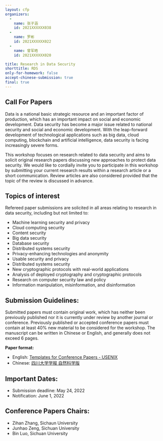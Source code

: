 ```yaml
---
layout: cfp
organizers:
  -
    name: 张子涵
    id: 2021XXXXXX038
  -
    name: 罗彬
    id: 2021XXXXXX022
  -
    name: 曾军皓
    id: 2021XXXXXX020

title: Research in Data Security
shorttitle: RDS
only-for-homework: false
accept-chinese-submission: true
final: true
---
```



## Call For Papers
Data is a national basic strategic resource and an important factor of
production, which has an important impact on social and economic development.
Data security has become a major issue related to national security and social
and economic development. With the leap-forward development of technological
applications such as big data, cloud computing, blockchain and artificial
intelligence, data security is facing increasingly severe forms.

This workshop focuses on research related to data security and aims to
solicit original research papers discussing new approaches to protect data
security. We would like to cordially invite you to participate in this workshop
by submitting your current research results within a research article or a short
communication. Review articles are also considered provided that the topic of
the review is discussed in advance.

## Topics of interest
Refereed paper submissions are solicited in all areas relating to research in
data security, including but not limited to:

- Machine learning security and privacy
- Cloud computing security
- Content security
- Big data security
- Database security
- Distributed systems security
- Privacy-enhancing technologies and anonymity
- Usable security and privacy
- Distributed systems security
- New cryptographic protocols with real-world applications
- Analysis of deployed cryptography and cryptographic protocols
- Research on computer security law and policy
- Information manipulation, misinformation, and disinformation

## Submission Guidelines:
Submitted papers must contain original work, which has neither been previously
published nor it is currently under review by another journal or conference.
Previously published or accepted conference papers must contain at least 40% new
material to be considered for the workshop. The manuscript can be written
in Chinese or English, and generally does not exceed 6 pages.

**Paper format:**

- English: [Templates for Conference Papers - USENIX](https://www.usenix.org/conferences/author-resources/paper-templates)
- Chinese: [四川大学学报 自然科学版](http://jsuese.ijournals.cn/uploadfile/news_images/jsuese_cn/2021-03-04/%E3%80%8A%E5%B7%A5%E7%A8%8B%E7%A7%91%E5%AD%A6%E4%B8%8E%E6%8A%80%E6%9C%AF%E3%80%8B%E8%AE%BA%E6%96%87%E6%8A%95%E7%A8%BF%E6%A8%A1%E6%9D%BF.doc)

## Important Dates:

- Submission deadline: May 24, 2022
- Notification: June 1, 2022

## Conference Papers Chairs:

- Zihan Zhang, Sichaun University
- Junhao Zeng, Sichuan University
- Bin Luo, Sichuan University
